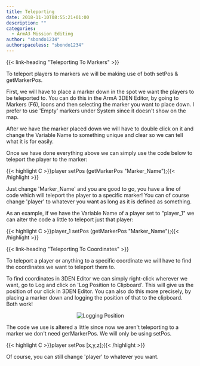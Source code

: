 ```yaml
---
title: Teleporting
date: 2018-11-10T08:55:21+01:00
description: ""
categories:
  - ArmA3 Mission Editing
author: "sbondo1234"
authorspaceless: "sbondo1234"
---
```


{{< link-heading "Teleporting To Markers" >}}

To teleport players to markers we will be making use of both setPos & getMarkerPos.

First, we will have to place a marker down in the spot we want the players to be teleported to. You can do this in the ArmA 3DEN Editor, by going to Markers (F6), Icons and then selecting the marker you want to place down. I prefer to use 'Empty' markers under System since it doesn't show on the map.

After we have the marker placed down we will have to double click on it and change the Variable Name to something unique and clear so we can tell what it is for easily.

Once we have done everything above we can simply use the code below to teleport the player to the marker:

{{< highlight C >}}player setPos (getMarkerPos "Marker_Name");{{< /highlight >}}

Just change 'Marker_Name' and you are good to go, you have a line of code which will teleport the player to a specific marker! You can of course change 'player' to whatever you want as long as it is defined as something.

As an example, if we have the Variable Name of a player set to "player_1" we can alter the code a little to teleport just that player:

{{< highlight C >}}player_1 setPos (getMarkerPos "Marker_Name");{{< /highlight >}}

{{< link-heading "Teleporting To Coordinates" >}}

To teleport a player or anything to a specific coordinate we will have to find the coordinates we want to teleport them to.

To find coordinates in 3DEN Editor we can simply right-click wherever we want, go to Log and click on 'Log Position to Clipboard'. This will give us the position of our click in 3DEN Editor. You can also do this more precisely, by placing a marker down and logging the position of that to the clipboard. Both work!

<center>
  <div class="Image">
    <img src="https://ul.sbond.co/i/log/arma3/Logpositiontoclipboard.png"
    alt="Logging Position">
  </div>
</center>

The code we use is altered a little since now we aren't teleporting to a marker we don't need gerMarkerPos. We will only be using setPos.

{{< highlight C >}}player setPos [x,y,z];{{< /highlight >}}

Of course, you can still change 'player' to whatever you want.
